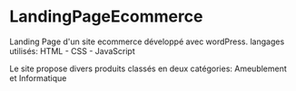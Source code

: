 # LandingPageEcommerce

Landing Page d'un site ecommerce développé avec wordPress.
langages utilisés: HTML - CSS - JavaScript

Le site propose divers produits classés en deux catégories: Ameublement et Informatique

